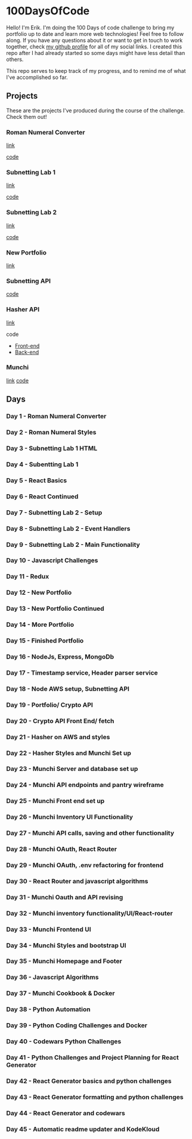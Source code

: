 # 100DaysOfCode
Hello! I'm Erik. I'm doing the 100 Days of code challenge to bring my portfolio up to date and learn more web technologies! Feel free to follow along. If you have any questions about it or want to get in touch to work together, check [my github profile](https://github.com/ecron11) for all of my social links. I created this repo after I had already started so some days might have less detail than others.

This repo serves to keep track of my progress, and to remind me of what I've accomplished so far.

## Projects
These are the projects I've produced during the course of the challenge. Check them out!

### Roman Numeral Converter
[link](https://main.d24mmkukk8ng7y.amplifyapp.com/)

[code](https://github.com/ecron11/romanNumeralConverter)
### Subnetting Lab 1
[link](https://main.d1tzncvtityfuw.amplifyapp.com/)

[code](https://github.com/ecron11/subnetting-lab-01)
### Subnetting Lab 2
[link](https://master.dd2su1dyxehpr.amplifyapp.com/)

[code](https://github.com/ecron11/subnetting-lab-02)
### New Portfolio
[link](www.erik-longuepee.com)

### Subnetting API
[code](https://github.com/ecron11/subnet-microservice)
### Hasher API
[link](https://hasher.erik-longuepee.com/)

code
- [Front-end](https://github.com/ecron11/Crypto-Api-Frontend)
- [Back-end](https://github.com/ecron11/CryptoApi)
### Munchi
[link](munchi.erik-longuepee.com)
[code](https://github.com/ecron11/munchi)


## Days

### Day 1 - Roman Numeral Converter

### Day 2 - Roman Numeral Styles

### Day 3 - Subnetting Lab 1 HTML

### Day 4 - Subentting Lab 1

### Day 5 - React Basics

### Day 6 - React Continued

### Day 7 - Subnetting Lab 2 - Setup

### Day 8 - Subnetting Lab 2 - Event Handlers

### Day 9 - Subnetting Lab 2 - Main Functionality

### Day 10 - Javascript Challenges

### Day 11 - Redux

### Day 12 - New Portfolio

### Day 13 - New Portfolio Continued

### Day 14 - More Portfolio

### Day 15 - Finished Portfolio

### Day 16 - NodeJs, Express, MongoDb

### Day 17 - Timestamp service, Header parser service

### Day 18 - Node AWS setup, Subnetting API

### Day 19 - Portfolio/ Crypto API

### Day 20 - Crypto API Front End/ fetch

### Day 21 - Hasher on AWS and styles 

### Day 22 - Hasher Styles and Munchi Set up

### Day 23 - Munchi Server and database set up

### Day 24 - Munchi API endpoints and pantry wireframe

### Day 25 - Munchi Front end set up

### Day 26 - Munchi Inventory UI Functionality

### Day 27 - Munchi API calls, saving and other functionality

### Day 28 - Munchi OAuth, React Router

### Day 29 - Munchi OAuth, .env refactoring for frontend

### Day 30 - React Router and javascript algorithms

### Day 31 - Munchi Oauth and API revising

### Day 32 - Munchi inventory functionality/UI/React-router

### Day 33 - Munchi Frontend UI

### Day 34 - Munchi Styles and bootstrap UI

### Day 35 - Munchi Homepage and Footer

### Day 36 - Javascript Algorithms

### Day 37 - Munchi Cookbook & Docker

### Day 38 - Python Automation

### Day 39 - Python Coding Challenges and Docker

### Day 40 - Codewars Python Challenges

### Day 41 - Python Challenges and Project Planning for React Generator

### Day 42 - React Generator basics and python challenges

### Day 43 - React Generator formatting and python challenges

### Day 44 - React Generator and codewars

### Day 45 - Automatic readme updater and KodeKloud
